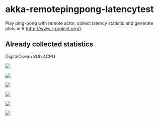 akka-remotepingpong-latencytest
====

Play ping-pong with remote actor, collect latency statistic and generate plots in R (http://www.r-project.org/).

## Already collected statistics

DigitalOcean 8Gb 4CPU

[<img src="https://raw.github.com/olegsmith/akka-remotepingpong-latencytest/master/result/DigitalOcean%208Gb%204CPU%20/plot.png">](https://raw.github.com/olegsmith/akka-remotepingpong-latencytest/master/result/DigitalOcean%208Gb%204CPU%20/plot.png)

[<img src="https://raw.github.com/olegsmith/akka-remotepingpong-latencytest/master/result/DigitalOcean%208Gb%204CPU%20/plot10.png">](https://raw.github.com/olegsmith/akka-remotepingpong-latencytest/master/result/DigitalOcean%208Gb%204CPU%20/plot10.png)

[<img src="https://raw.github.com/olegsmith/akka-remotepingpong-latencytest/master/result/DigitalOcean%208Gb%204CPU%20/plot100.png">](https://raw.github.com/olegsmith/akka-remotepingpong-latencytest/master/result/DigitalOcean%208Gb%204CPU%20/plot100.png)

[<img src="https://raw.github.com/olegsmith/akka-remotepingpong-latencytest/master/result/DigitalOcean%208Gb%204CPU%20/plot1000.png">](https://raw.github.com/olegsmith/akka-remotepingpong-latencytest/master/result/DigitalOcean%208Gb%204CPU%20/plot1000.png)

[<img src="https://raw.github.com/olegsmith/akka-remotepingpong-latencytest/master/result/DigitalOcean%208Gb%204CPU%20/plot10000.png">](https://raw.github.com/olegsmith/akka-remotepingpong-latencytest/master/result/DigitalOcean%208Gb%204CPU%20/plot10000.png)

[<img src="https://raw.github.com/olegsmith/akka-remotepingpong-latencytest/master/result/DigitalOcean%208Gb%204CPU%20/plot100000.png">](https://raw.github.com/olegsmith/akka-remotepingpong-latencytest/master/result/DigitalOcean%208Gb%204CPU%20/plot100000.png)